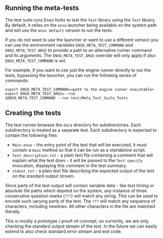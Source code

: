 ## Running the meta-tests

The test suite runs Enso forks to test the `Test` library using the `Test`
library. By default, it relies on the `enso` launcher being available on the
system path and will use the `enso default` version to run the tests.

If you do not want to use the launcher or want to use a different version you
can use the environment variables `ENSO_META_TEST_COMMAND` and
`ENSO_META_TEST_ARGS` to provide a path to an alternative runner command and its
arguments. The `ENSO_META_TEST_ARGS` override will only apply if also
`ENSO_META_TEST_COMMAND` is set.

For example, if you want to use just the engine runner directly to run the
tests, bypassing the launcher, you can run the following series of commands:

```
export ENSO_META_TEST_COMMAND=<path to the engine runner executable>
export ENSO_META_TEST_ARGS=--run
$ENSO_META_TEST_COMMAND --run test/Meta_Test_Suite_Tests
```

## Creating the tests

The test runner browses the `data` directory for subdirectories. Each
subdirectory is treated as a separate test. Each subdirectory is expected to
contain the following files:

- `Main.enso` - the entry point of the test that will be executed, it must
  contain a `main` method so that it can be run as a standalone script.
- `test_description.txt` - a plain text file containing a comment that will
  explain what the test does - it will be passed to the `Test.specify`
  invocation, displaying this comment in the test summary.
- `stdout.txt` - a plain text file describing the expected output of the test on
  the standard output stream.

Since parts of the test output will contain variable data - like test timing or
absolute file paths which depend on the system, any instance of three
consecutive question marks (`???`) will match any string. This can be used to
encode such varying parts of the test. The `???` will match any sequence of
characters, including newlines. All other characters in the file are matched
literally.

This is mostly a prototype / proof-of-concept, so currently, we are only
checking the standard output stream of the test. In the future we can easily
extend to also check standard error stream and exit code.
